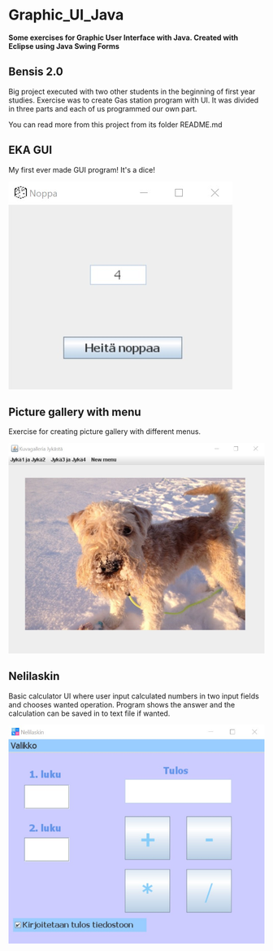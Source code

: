 # Graphic_UI_Java
**Some exercises for Graphic User Interface with Java. Created with Eclipse using Java Swing Forms**

## Bensis 2.0

Big project executed with two other students in the beginning of first year studies. Exercise was to create Gas station program with UI. It was divided in three parts and each of us programmed our own part. 

You can read more from this project from its folder README.md

## EKA GUI

My first ever made GUI program! It's a dice!

![Picofdice](EKA%20GUI/noppa.jpg)

## Picture gallery with menu

Exercise for creating picture gallery with different menus.

![Picture of gallery](Kuvagalleria%20valikoilla/gallery.jpg)


## Nelilaskin

Basic calculator UI where user input calculated numbers in two input fields and chooses wanted operation. Program shows the answer and the calculation can be saved in to text file if wanted.

![Picture of calculator](Nelilaskin/calculator.jpg)

